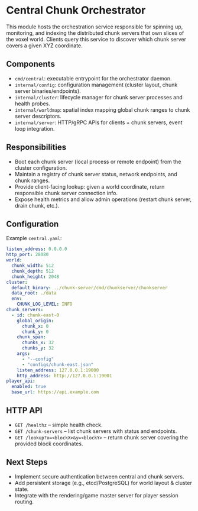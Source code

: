 # Central Chunk Orchestrator

This module hosts the orchestration service responsible for spinning up, monitoring, and indexing the distributed chunk servers that own slices of the voxel world. Clients query this service to discover which chunk server covers a given XYZ coordinate.

## Components

- `cmd/central`: executable entrypoint for the orchestrator daemon.
- `internal/config`: configuration management (cluster layout, chunk server binaries/endpoints).
- `internal/cluster`: lifecycle manager for chunk server processes and health probes.
- `internal/worldmap`: spatial index mapping global chunk ranges to chunk server descriptors.
- `internal/server`: HTTP/gRPC APIs for clients + chunk servers, event loop integration.

## Responsibilities

- Boot each chunk server (local process or remote endpoint) from the cluster configuration.
- Maintain a registry of chunk server status, network endpoints, and chunk ranges.
- Provide client-facing lookup: given a world coordinate, return responsible chunk server connection info.
- Expose health metrics and allow admin operations (restart chunk server, drain chunk, etc.).

## Configuration

Example `central.yaml`:

```yaml
listen_address: 0.0.0.0
http_port: 28080
world:
  chunk_width: 512
  chunk_depth: 512
  chunk_height: 2048
cluster:
  default_binary: ../chunk-server/cmd/chunkserver/chunkserver
  data_root: ./data
  env:
    CHUNK_LOG_LEVEL: INFO
chunk_servers:
  - id: chunk-east-0
    global_origin:
      chunk_x: 0
      chunk_y: 0
    chunk_span:
      chunks_x: 32
      chunks_y: 32
    args:
      - "--config"
      - "configs/chunk-east.json"
    listen_address: 127.0.0.1:19000
    http_address: http://127.0.0.1:19001
player_api:
  enabled: true
  base_url: https://api.example.com
```

## HTTP API

- `GET /healthz` – simple health check.
- `GET /chunk-servers` – list chunk servers with status and endpoints.
- `GET /lookup?x=<blockX>&y=<blockY>` – return chunk server covering the provided block coordinates.

## Next Steps

- Implement secure authentication between central and chunk servers.
- Add persistent storage (e.g., etcd/PostgreSQL) for world layout & cluster state.
- Integrate with the rendering/game master server for player session routing.
